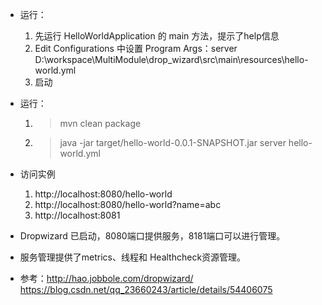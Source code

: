 
- 运行：
    1. 先运行 HelloWorldApplication 的 main 方法，提示了help信息
    2. Edit Configurations 中设置 Program Args：server D:\workspace\MultiModule\drop_wizard\src\main\resources\hello-world.yml
    3. 启动
    
- 运行：
    1. > mvn clean package
    2. > java -jar target/hello-world-0.0.1-SNAPSHOT.jar server hello-world.yml
    
- 访问实例
    1. http://localhost:8080/hello-world
    2. http://localhost:8080/hello-world?name=abc
    3. http://localhost:8081

- Dropwizard 已启动，8080端口提供服务，8181端口可以进行管理。
- 服务管理提供了metrics、线程和 Healthcheck资源管理。


- 参考：http://hao.jobbole.com/dropwizard/    https://blog.csdn.net/qq_23660243/article/details/54406075

